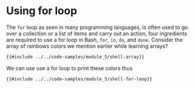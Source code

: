 # Using for loop

The `for` loop as seen in many programming languages, is often used to go over a
collection or a list of items and carry out an action, four ingredients are
required to use a for loop in Bash, `for`, `in`, `do`, and `done`. Consider the
array of rainbows colors we mention earlier while learning arrays?



```sh
{{#include ../../code-samples/module_5/shell-array}}
```


We can use use a for loop to print these colors thus 

```sh
{{#include ../../code-samples/module_5/shell-for-loop}}
```
